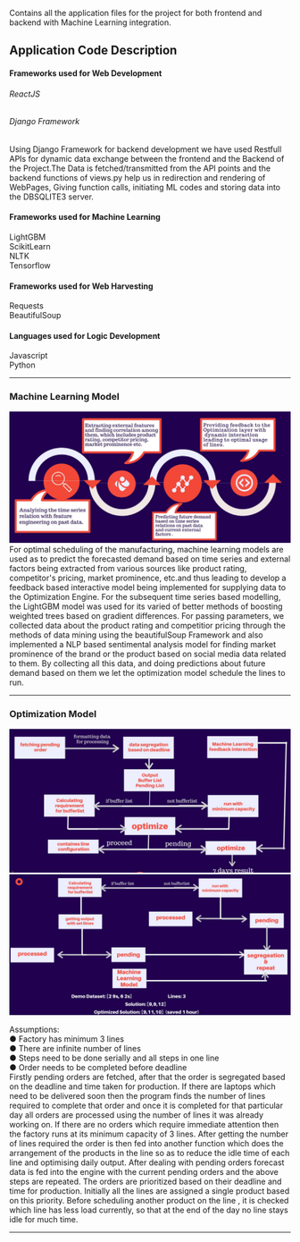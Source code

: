 Contains all the application files for the project for both frontend and backend with Machine Learning integration.
  
  ## Application Code Description
#### Frameworks used for Web Development
###### ReactJS

###### Django Framework
Using Django Framework for backend development we have used Restfull APIs for dynamic data exchange between the frontend and the Backend of the Project.The Data is fetched/transmitted from the API points and the backend functions of views.py help us in redirection and rendering of WebPages, Giving function calls, initiating ML codes and storing data into the DBSQLITE3 server.

#### Frameworks used for Machine Learning
LightGBM    
ScikitLearn  
NLTK  
Tensorflow  

#### Frameworks used for Web Harvesting
Requests  
BeautifulSoup  

#### Languages used for Logic Development
Javascript  
Python  
 
----

### Machine Learning Model
<img src="https://raw.githubusercontent.com/kahanikaar/kahanikaar.github.io/master/images/index1(1).png" />
For optimal scheduling of the manufacturing, machine learning models are used as to predict the forecasted demand based on time series and external factors being extracted from various sources like product rating, competitor's pricing, market prominence, etc.and thus leading to develop a feedback based interactive model being implemented for supplying data to the Optimization Engine. For the  subsequent time series based modelling, the LightGBM model was used for its varied of better methods of boosting weighted trees based on gradient differences. For passing parameters, we collected data about the product rating and competitior pricing through the methods of data mining using the beautifulSoup Framework and also implemented a NLP based sentimental analysis model for finding market prominence of the brand or the product based on social media data related to them. By collecting all this data, and doing predictions about future demand based on them we let the optimization model schedule the lines to run.

----

### Optimization Model
<img src="https://raw.githubusercontent.com/kahanikaar/kahanikaar.github.io/master/images/index2.png" />
<img src="https://raw.githubusercontent.com/kahanikaar/kahanikaar.github.io/master/images/index(1).png" />
  
Assumptions:  
● Factory has minimum 3 lines  
● There are infinite number of lines  
● Steps need to be done serially and all steps in one line  
● Order needs to be completed before deadline  
Firstly pending orders are fetched, after that the order is segregated based on the deadline and
time taken for production. If there are laptops which need to be delivered soon then the program
finds the number of lines required to complete that order and once it is completed for that
particular day all orders are processed using the number of lines it was already working on. If
there are no orders which require immediate attention then the factory runs at its minimum
capacity of 3 lines. After getting the number of lines required the order is then fed into another
function which does the arrangement of the products in the line so as to reduce the idle time of
each line and optimising daily output. After dealing with pending orders forecast data is fed into
the engine with the current pending orders and the above steps are repeated.
The orders are prioritized based on their deadline and time for production. Initially all the lines
are assigned a single product based on this priority. Before scheduling another product on the
line , it is checked which line has less load currently, so that at the end of the day no line stays
idle for much time.

----


